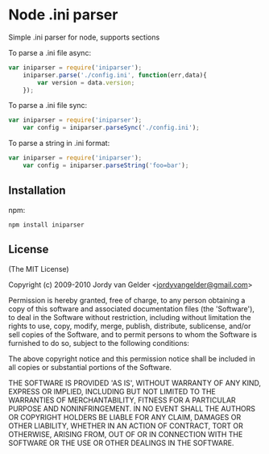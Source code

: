 # Node .ini parser

Simple .ini parser for node, supports sections

To parse a .ini file async:
```javascript
var iniparser = require('iniparser');
	iniparser.parse('./config.ini', function(err,data){
		var version = data.version;
	});
```

To parse a .ini file sync:
```javascript
var iniparser = require('iniparser');
	var config = iniparser.parseSync('./config.ini');
```

To parse a string in .ini format:
```javascript
var iniparser = require('iniparser');
	var config = iniparser.parseString('foo=bar');
```
## Installation
npm:

`npm install iniparser`
## License

(The MIT License)

Copyright (c) 2009-2010 Jordy van Gelder &lt;jordyvangelder@gmail.com&gt;

Permission is hereby granted, free of charge, to any person obtaining
a copy of this software and associated documentation files (the
'Software'), to deal in the Software without restriction, including
without limitation the rights to use, copy, modify, merge, publish,
distribute, sublicense, and/or sell copies of the Software, and to
permit persons to whom the Software is furnished to do so, subject to
the following conditions:

The above copyright notice and this permission notice shall be
included in all copies or substantial portions of the Software.

THE SOFTWARE IS PROVIDED 'AS IS', WITHOUT WARRANTY OF ANY KIND,
EXPRESS OR IMPLIED, INCLUDING BUT NOT LIMITED TO THE WARRANTIES OF
MERCHANTABILITY, FITNESS FOR A PARTICULAR PURPOSE AND NONINFRINGEMENT.
IN NO EVENT SHALL THE AUTHORS OR COPYRIGHT HOLDERS BE LIABLE FOR ANY
CLAIM, DAMAGES OR OTHER LIABILITY, WHETHER IN AN ACTION OF CONTRACT,
TORT OR OTHERWISE, ARISING FROM, OUT OF OR IN CONNECTION WITH THE
SOFTWARE OR THE USE OR OTHER DEALINGS IN THE SOFTWARE.
